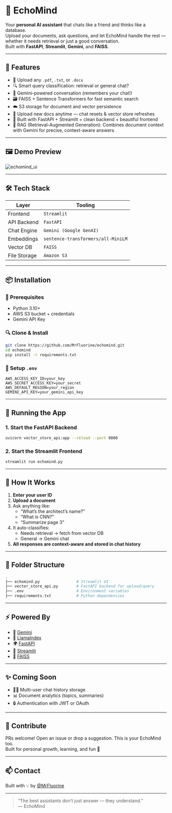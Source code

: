 # 🧠 EchoMind

Your **personal AI assistant** that chats like a friend and thinks like a database.  
Upload your documents, ask questions, and let EchoMind handle the rest — whether it needs retrieval or just a good conversation.  
Built with **FastAPI**, **Streamlit**, **Gemini**, and **FAISS**.  

---

## 🚀 Features

- 📄 Upload any `.pdf`, `.txt`, or `.docx`
- 🔍 Smart query classification: retrieval or general chat?
- 🧠 Gemini-powered conversation (remembers your chat!)
- 🗃️ FAISS + Sentence Transformers for fast semantic search
- ☁️ S3 storage for document and vector persistence
- 🔁 Upload new docs anytime — chat resets & vector store refreshes
- 🧰 Built with FastAPI + Streamlit = clean backend + beautiful frontend
- 🤖 RAG (Retrieval-Augmented Generation): Combines document context with Gemini for precise, context-aware answers

---

## 🖼️ Demo Preview

![echomind_ui](https://github.com/MrFluorine/echomind/assets/demo-preview.png)

---

## 🛠 Tech Stack

| Layer         | Tooling                            |
|---------------|-------------------------------------|
| Frontend      | `Streamlit`                        |
| API Backend   | `FastAPI`                          |
| Chat Engine   | `Gemini (Google GenAI)`        |
| Embeddings    | `sentence-transformers/all-MiniLM` |
| Vector DB     | `FAISS`                            |
| File Storage  | `Amazon S3`                        |

---

## 📦 Installation

### 🔧 Prerequisites

- Python 3.10+
- AWS S3 bucket + credentials
- Gemini API Key

### 🔍 Clone & Install

```bash
git clone https://github.com/MrFluorine/echomind.git
cd echomind
pip install -r requirements.txt
```

### 🔐 Setup `.env`

```env
AWS_ACCESS_KEY_ID=your_key
AWS_SECRET_ACCESS_KEY=your_secret
AWS_DEFAULT_REGION=your_region
GEMINI_API_KEY=your_gemini_api_key
```

---

## 🧪 Running the App

### 1. Start the **FastAPI Backend**

```bash
uvicorn vector_store_api:app --reload --port 8000
```

### 2. Start the **Streamlit Frontend**

```bash
streamlit run echomind.py
```

---

## 💬 How It Works

1. **Enter your user ID**
2. **Upload a document**
3. Ask anything like:
   - “What’s the architect’s name?”
   - “What is CNN?”
   - “Summarize page 3”
4. It auto-classifies:
   - Needs retrieval → fetch from vector DB
   - General → Gemini chat
5. **All responses are context-aware and stored in chat history**

---

## 📁 Folder Structure

```bash
.
├── echomind.py                # Streamlit UI
├── vector_store_api.py        # FastAPI backend for upload/query
├── .env                       # Environment variables
├── requirements.txt           # Python dependencies
```

---

## ⚡️ Powered By

- 🤖 [Gemini](https://ai.google.dev)
- 🧠 [LlamaIndex](https://llamaindex.ai/)
- 🌍 [FastAPI](https://fastapi.tiangolo.com/)
- 🧩 [Streamlit](https://streamlit.io)
- 🚀 [FAISS](https://github.com/facebookresearch/faiss)

---

## ✨ Coming Soon

- 🧑‍💻 Multi-user chat history storage
- 📊 Document analytics (topics, summaries)
- 🔒 Authentication with JWT or OAuth

---

## 🤝 Contribute

PRs welcome! Open an issue or drop a suggestion. This is your EchoMind too.  
Built for personal growth, learning, and fun 🤍

---

## 📫 Contact

Built with 💡 by [@MrFluorine](https://github.com/MrFluorine)

---

> “The best assistants don’t just answer — they understand.”  
> — EchoMind
